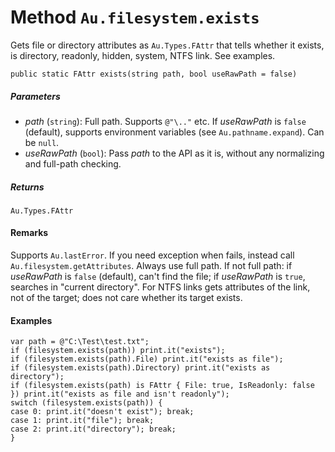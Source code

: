 # Method `Au.filesystem.exists`

Gets file or directory attributes as `Au.Types.FAttr` that tells whether it exists, is directory, readonly, hidden, system, NTFS link. See examples.

```
public static FAttr exists(string path, bool useRawPath = false)
```

##### Parameters

- *path*  (`string`):
    Full path. Supports `@"\.."` etc. If *useRawPath* is `false` (default), supports environment variables (see `Au.pathname.expand`). Can be `null`.
- *useRawPath*  (`bool`):
    Pass *path* to the API as it is, without any normalizing and full-path checking.

##### Returns

`Au.Types.FAttr`

#### Remarks

Supports `Au.lastError`. If you need exception when fails, instead call `Au.filesystem.getAttributes`. Always use full path. If not full path: if *useRawPath* is `false` (default), can't find the file; if *useRawPath* is `true`, searches in "current directory". For NTFS links gets attributes of the link, not of the target; does not care whether its target exists.

#### Examples

```
var path = @"C:\Test\test.txt";
if (filesystem.exists(path)) print.it("exists");
if (filesystem.exists(path).File) print.it("exists as file");
if (filesystem.exists(path).Directory) print.it("exists as directory");
if (filesystem.exists(path) is FAttr { File: true, IsReadonly: false }) print.it("exists as file and isn't readonly");
switch (filesystem.exists(path)) {
case 0: print.it("doesn't exist"); break;
case 1: print.it("file"); break;
case 2: print.it("directory"); break;
}
```